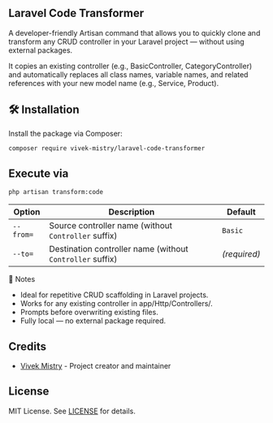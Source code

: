 ## Laravel Code Transformer

A developer-friendly Artisan command that allows you to quickly clone and transform any CRUD controller in your Laravel project — without using external packages.

It copies an existing controller (e.g., BasicController, CategoryController) and automatically replaces all class names, variable names, and related references with your new model name (e.g., Service, Product).

## 🛠️ Installation

Install the package via Composer:
```bash
composer require vivek-mistry/laravel-code-transformer
```

## Execute via
```bash
php artisan transform:code
```

| Option    | Description                                               |   Default     |
| --------- | --------------------------------------------------------- | ----------- |
| `--from=` | Source controller name (without `Controller` suffix)      | `Basic`     |
| `--to=`   | Destination controller name (without `Controller` suffix) | *(required)* |


🧰 Notes
<ul>
    <li>Ideal for repetitive CRUD scaffolding in Laravel projects.</li>
    <li>Works for any existing controller in app/Http/Controllers/.</li>
    <li>Prompts before overwriting existing files.</li>
    <li>Fully local — no external package required.</li>
</ul>

## Credits

- [Vivek Mistry](https://github.com/vivek-mistry) - Project creator and maintainer

## License
MIT License. See [LICENSE](https://github.com/vivek-mistry/laravel-code-transformer/blob/DEV/LICENSE) for details.